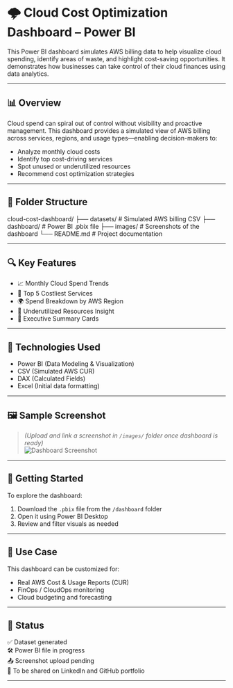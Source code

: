# 🌩️ Cloud Cost Optimization Dashboard – Power BI

This Power BI dashboard simulates AWS billing data to help visualize cloud spending, identify areas of waste, and highlight cost-saving opportunities. It demonstrates how businesses can take control of their cloud finances using data analytics.

---

## 📊 Overview

Cloud spend can spiral out of control without visibility and proactive management. This dashboard provides a simulated view of AWS billing across services, regions, and usage types—enabling decision-makers to:

- Analyze monthly cloud costs
- Identify top cost-driving services
- Spot unused or underutilized resources
- Recommend cost optimization strategies

---

## 📁 Folder Structure
cloud-cost-dashboard/
├── datasets/ # Simulated AWS billing CSV
├── dashboard/ # Power BI .pbix file
├── images/ # Screenshots of the dashboard
└── README.md # Project documentation

---

## 🔍 Key Features

- 📈 Monthly Cloud Spend Trends  
- 📌 Top 5 Costliest Services  
- 🌍 Spend Breakdown by AWS Region  
- 🧠 Underutilized Resources Insight  
- 📑 Executive Summary Cards  

---

## 🧰 Technologies Used

- Power BI (Data Modeling & Visualization)  
- CSV (Simulated AWS CUR)  
- DAX (Calculated Fields)  
- Excel (Initial data formatting)  

---

## 🖼️ Sample Screenshot

> *(Upload and link a screenshot in `/images/` folder once dashboard is ready)*  
![Dashboard Screenshot](../images/dashboard_screenshot.png)

---

## 🚀 Getting Started

To explore the dashboard:

1. Download the `.pbix` file from the `/dashboard` folder  
2. Open it using Power BI Desktop  
3. Review and filter visuals as needed  

---

## 🧠 Use Case

This dashboard can be customized for:
- Real AWS Cost & Usage Reports (CUR)  
- FinOps / CloudOps monitoring  
- Cloud budgeting and forecasting  

---

## 📌 Status

✅ Dataset generated  
🛠️ Power BI file in progress  
📤 Screenshot upload pending  
🔗 To be shared on LinkedIn and GitHub portfolio  

---
